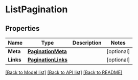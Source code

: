 # ListPagination

## Properties

Name | Type | Description | Notes
------------ | ------------- | ------------- | -------------
**Meta** | [**PaginationMeta**](PaginationMeta.md) |  | [optional] 
**Links** | [**PaginationLinks**](PaginationLinks.md) |  | [optional] 

[[Back to Model list]](../README.md#documentation-for-models) [[Back to API list]](../README.md#documentation-for-api-endpoints) [[Back to README]](../README.md)


